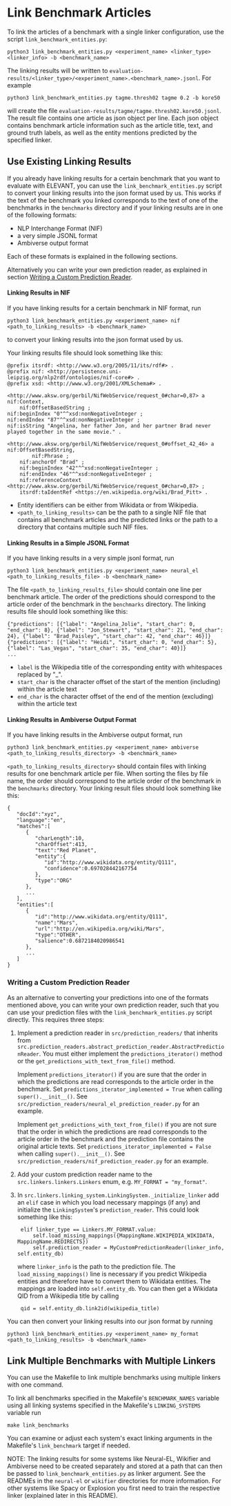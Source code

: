 # Link Benchmark Articles
To link the articles of a benchmark with a single linker configuration, use the script `link_benchmark_entities.py`:

    python3 link_benchmark_entities.py <experiment_name> <linker_type> <linker_info> -b <benchmark_name>

The linking results will be written to `evaluation-results/<linker_type>/<experiment_name>.<benchmark_name>.jsonl`.
For example

    python3 link_benchmark_entities.py tagme.thresh02 tagme 0.2 -b kore50

will create the file `evaluation-results/tagme/tagme.thresh02.kore50.jsonl`.
The result file contains one article as json object per line.
Each json object contains benchmark article information such as the article title, text, and ground truth labels,
as well as the entity mentions predicted by the specified linker.

## Use Existing Linking Results
If you already have linking results for a certain benchmark that you want to evaluate with ELEVANT, you can use the `link_benchmark_entities.py` script
to convert your linking results into the json format used by us.
This works if the text of the benchmark you linked corresponds to the text of one of the benchmarks in the `benchmarks`
directory and if your linking results are in one of the following formats:
- NLP Interchange Format (NIF)
- a very simple JSONL format
- Ambiverse output format

Each of these formats is explained in the following sections.

Alternatively you can write your own prediction reader, as explained in section [Writing a Custom Prediction Reader](#writing-a-custom-prediction-reader).

#### Linking Results in NIF
If you have linking results for a certain benchmark in NIF format, run

    python3 link_benchmark_entities.py <experiment_name> nif <path_to_linking_results> -b <benchmark_name>

to convert your linking results into the json format used by us.

Your linking results file should look something like this:

    @prefix itsrdf: <http://www.w3.org/2005/11/its/rdf#> .
    @prefix nif: <http://persistence.uni-leipzig.org/nlp2rdf/ontologies/nif-core#> .
    @prefix xsd: <http://www.w3.org/2001/XMLSchema#> .
    
    <http://www.aksw.org/gerbil/NifWebService/request_0#char=0,87> a nif:Context,
        nif:OffsetBasedString ;
    nif:beginIndex "0"^^xsd:nonNegativeInteger ;
    nif:endIndex "87"^^xsd:nonNegativeInteger ;
    nif:isString "Angelina, her father Jon, and her partner Brad never played together in the same movie." .
    
    <http://www.aksw.org/gerbil/NifWebService/request_0#offset_42_46> a nif:OffsetBasedString,
            nif:Phrase ;
        nif:anchorOf "Brad" ;
        nif:beginIndex "42"^^xsd:nonNegativeInteger ;
        nif:endIndex "46"^^xsd:nonNegativeInteger ;
        nif:referenceContext <http://www.aksw.org/gerbil/NifWebService/request_0#char=0,87> ;
        itsrdf:taIdentRef <https://en.wikipedia.org/wiki/Brad_Pitt> .
    
- Entity identifiers can be either from Wikidata or from Wikipedia.
- `<path_to_linking_results>` can be the path to a single NIF file that contains all benchmark articles and the predicted links
or the path to a directory that contains multiple such NIF files.

#### Linking Results in a Simple JSONL Format
If you have linking results in a very simple jsonl format, run

    python3 link_benchmark_entities.py <experiment_name> neural_el <path_to_linking_results_file> -b <benchmark_name>

The file `<path_to_linking_results_file>` should contain one line per benchmark article.
The order of the predictions should correspond to the article order of the benchmark in the `benchmarks` directory.
The linking results file should look something like this:

    {"predictions": [{"label": "Angelina_Jolie", "start_char": 0, "end_char": 8}, {"label": "Jon_Stewart", "start_char": 21, "end_char": 24}, {"label": "Brad_Paisley", "start_char": 42, "end_char": 46}]}
    {"predictions": [{"label": "Heidi", "start_char": 0, "end_char": 5}, {"label": "Las_Vegas", "start_char": 35, "end_char": 40}]}
    ...

- `label` is the Wikipedia title of the corresponding entity with whitespaces replaced by "_".
- `start_char` is the character offset of the start of the mention (including) within the article text
- `end_char` is the character offset of the end of the mention (excluding) within the article text

#### Linking Results in Ambiverse Output Format
If you have linking results in the Ambiverse output format, run

    python3 link_benchmark_entities.py <experiment_name> ambiverse <path_to_linking_results_directory> -b <benchmark_name>

`<path_to_linking_results_directory>` should contain files with linking results for one benchmark article per file.
When sorting the files by file name, the order should correspond to the article order of the benchmark in the `benchmarks` directory.
Your linking result files should look something like this:

    {
       "docId":"xyz",
       "language":"en",
       "matches":[
          {
             "charLength":10,
             "charOffset":413,
             "text":"Red Planet",
             "entity":{
                "id":"http://www.wikidata.org/entity/Q111",
                "confidence":0.697028442167754
             },
             "type":"ORG"
          },
          ...
       ],
       "entities":[
          {
             "id":"http://www.wikidata.org/entity/Q111",
             "name":"Mars",
             "url":"http://en.wikipedia.org/wiki/Mars",
             "type":"OTHER",
             "salience":0.6872184020986541
          },
          ...
       ]
    }

### Writing a Custom Prediction Reader
As an alternative to converting your predictions into one of the formats mentioned above,
you can write your own prediction reader, such that you can use your prediction files with the
`link_benchmark_entities.py` script directly.
This requires three steps:

1) Implement a prediction reader in `src/prediction_readers/` that inherits from `src.prediction_readers.abstract_prediction_reader.AbstractPredictionReader`.
You must either implement the `predictions_iterator()` method or the `get_predictions_with_text_from_file()` method.

    Implement `predictions_iterator()` if you are sure that the order in which
    the predictions are read corresponds to the article order in the benchmark.
    Set `predictions_iterator_implemented = True` when calling `super().__init__()`.
    See `src/prediction_readers/neural_el_prediction_reader.py` for an example.

    Implement `get_predictions_with_text_from_file()` if you are not sure that
    the order in which the predictions are read corresponds to the article
    order in the benchmark and the prediction file contains the original
    article texts.
    Set `predictions_iterator_implemented = False` when calling `super().__init__()`.
    See `src/prediction_readers/nif_prediction_reader.py` for an example.

2) Add your custom prediction reader name to the `src.linkers.linkers.Linkers` enum, e.g.
    `MY_FORMAT = "my_format"`.

3) In `src.linkers.linking_system.LinkingSystem._initialize_linker` add an `elif` case
in which you load necessary mappings (if any) and initialize the `LinkingSystem`'s `prediction_reader`.
This could look something like this:

        elif linker_type == Linkers.MY_FORMAT.value:
            self.load_missing_mappings({MappingName.WIKIPEDIA_WIKIDATA, MappingName.REDIRECTS})
            self.prediction_reader = MyCustomPredictionReader(linker_info, self.entity_db)

    where `linker_info` is the path to the prediction file.
    The `load_missing_mappings()` line is necessary if you predict Wikipedia entities and therefore
    have to convert them to Wikidata entities. The mappings are loaded into `self.entity_db`.
    You can then get a Wikidata QID from a Wikipedia title by calling

        qid = self.entity_db.link2id(wikipedia_title)

You can then convert your linking results into our json format by running

    python3 link_benchmark_entities.py <experiment_name> my_format <path_to_linking_results> -b <benchmark_name>


## Link Multiple Benchmarks with Multiple Linkers
You can use the Makefile to link multiple benchmarks using multiple linkers with one command.

To link all benchmarks specified in the Makefile's `BENCHMARK_NAMES` variable
using all linking systems specified in the Makefile's `LINKING_SYSTEMS` variable run

    make link_benchmarks

You can examine or adjust each system's exact linking arguments in the Makefile's `link_benchmark` target if needed.

NOTE: The linking results for some systems like Neural-EL, Wikifier and Ambiverse need to be created separately
and stored at a path that can then be passed to `link_benchmark_entities.py` as linker argument.
See the READMEs in the `neural-el` or `wikifier` directories for more information.
For other systems like Spacy or Explosion you first need to train the respective linker (explained later in this README).
